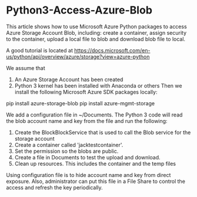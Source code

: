 # Python3-Access-Azure-Blob
This article shows how to use Microsoft Azure Python packages to access Azure Storage Account Blob, including: create a container, assign security to the container, upload a local file to blob and download blob file to local.

A good tutorial is located at https://docs.microsoft.com/en-us/python/api/overview/azure/storage?view=azure-python

We assume that
1.	An Azure Storage Account has been created
2.	Python 3 kernel has been installed with Anaconda or others
Then we install the following Microsoft Azure SDK packages locally:

pip install azure-storage-blob
pip install azure-mgmt-storage

We add a configuration file in ~/Documents. The Python 3 code will read the blob account name and key from the file and run the following:
1.	Create the BlockBlockService that is used to call the Blob service for the storage account
2.	Create a container called 'jacktestcontainer'.
3.	Set the permission so the blobs are public.
4.	Create a file in Documents to test the upload and download.
5.	Clean up resources. This includes the container and the temp files

Using configuration file is to hide account name and key from direct exposure. Also, administrator can put this file in a File Share to control the access and refresh the key periodically.


